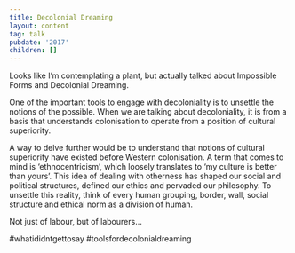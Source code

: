 ```yaml
---
title: Decolonial Dreaming
layout: content
tag: talk
pubdate: '2017'
children: []
---
```

Looks like I’m contemplating a plant, but actually talked about Impossible Forms and Decolonial Dreaming.

One of the important tools to engage with decoloniality is to unsettle the notions of the possible. When we are talking about decoloniality, it is from a basis that understands colonisation to operate from a position of cultural superiority.

A way to delve further would be to understand that notions of cultural superiority have existed before Western colonisation. A term that comes to mind is ‘ethnocentricism’, which loosely translates to ‘my culture is better than yours’. This idea of dealing with otherness has shaped our social and political structures, defined our ethics and pervaded our philosophy. To unsettle this reality, think of every human grouping, border, wall, social structure and ethical norm as a division of human.



Not just of labour, but of labourers…

\#whatididntgettosay #toolsfordecolonialdreaming
